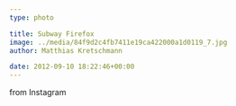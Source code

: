 ```yaml
---
type: photo

title: Subway Firefox
image: ../media/84f9d2c4fb7411e19ca422000a1d0119_7.jpg
author: Matthias Kretschmann

date: 2012-09-10 18:22:46+00:00
---
```


from Instagram
